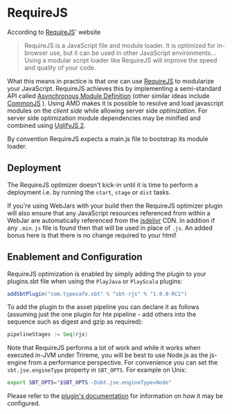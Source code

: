 <!--- Copyright (C) 2009-2013 Typesafe Inc. <http://www.typesafe.com> -->
# RequireJS

According to [RequireJS](http://requirejs.org/)' website 

> RequireJS is a JavaScript file and module loader. It is optimized for in-browser use, but it can be used in other JavaScript environments... Using a modular script loader like RequireJS will improve the speed and quality of your code.

What this means in practice is that one can use [RequireJS](http://requirejs.org/) to modularize your JavaScript. RequireJS achieves this by implementing a semi-standard API called [Asynchronous Module Definition](http://wiki.commonjs.org/wiki/Modules/AsynchronousDefinition) (other similar ideas include [CommonJS](http://www.commonjs.org/) ). Using AMD makes it is possible to resolve and load javascript modules on the _client side_ while allowing server side _optimization_. For server side optimization module dependencies may be minified and combined using [UglifyJS 2](https://github.com/mishoo/UglifyJS2#uglifyjs-2).

By convention RequireJS expects a main.js file to bootstrap its module loader.

## Deployment

The RequireJS optimizer doesn't kick-in until it is time to perform a deployment i.e. by running the `start`, `stage` or `dist` tasks.

If you're using WebJars with your build then the RequireJS optimizer plugin will also ensure that any JavaScript resources referenced from within a WebJar are automatically referenced from the [jsdelivr](http://www.jsdelivr.com) CDN. In addition if any `.min.js` file is found then that will be used in place of `.js`. An added bonus here is that there is no change required to your html!

## Enablement and Configuration

RequireJS optimization is enabled by simply adding the plugin to your plugins.sbt file when using the `PlayJava` or `PlayScala` plugins:

```scala
addSbtPlugin("com.typesafe.sbt" % "sbt-rjs" % "1.0.0-RC1")
```

To add the plugin to the asset pipeline you can declare it as follows (assuming just the one plugin for hte pipeline - add others into the sequence such as digest and gzip as required):

```scala
pipelineStages := Seq(rjs)
```

Note that RequireJS performs a lot of work and while it works when executed in-JVM under Trireme, you will be best to use Node.js as the js-engine from a performance perspective. For convenience you can set the `sbt.jse.engineType` property in `SBT_OPTS`. For example on Unix:

```bash
export SBT_OPTS="$SBT_OPTS -Dsbt.jse.engineType=Node"
```

Please refer to the [plugin's documentation](https://github.com/sbt/sbt-rjs#sbt-rjs) for information on how it may be configured.
